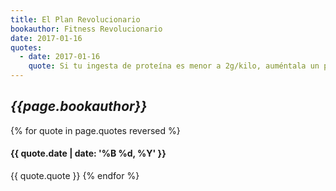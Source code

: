 ```yaml
---
title: El Plan Revolucionario
bookauthor: Fitness Revolucionario
date: 2017-01-16
quotes:
  - date: 2017-01-16
    quote: Si tu ingesta de proteína es menor a 2g/kilo, auméntala un poco, y revisa el capítulo de estancamientos.
---
```

## *{{page.bookauthor}}*

{% for quote in page.quotes reversed %}
#### {{ quote.date | date: '%B %d, %Y' }}
{{ quote.quote }}
{% endfor %}
